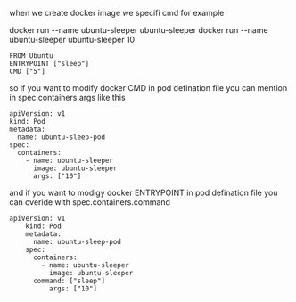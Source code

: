when we create docker image we specifi cmd for example

 docker run --name ubuntu-sleeper ubuntu-sleeper
 docker run --name ubuntu-sleeper ubuntu-sleeper 10

	FROM Ubuntu
	ENTRYPOINT ["sleep"]
	CMD ["5"]

so if you want to modify docker CMD  in pod defination file you can mention in
 spec.containers.args like this 

	apiVersion: v1
	kind: Pod
	metadata:
	  name: ubuntu-sleep-pod
	spec:
	  containers:
	    - name: ubuntu-sleeper
	      image: ubuntu-sleeper
	      args: ["10"]

and if you want to modigy docker ENTRYPOINT in pod defination file you can overide with
 spec.containers.command

	apiVersion: v1
        kind: Pod
        metadata:
          name: ubuntu-sleep-pod
        spec:
          containers:
            - name: ubuntu-sleeper
              image: ubuntu-sleeper
	      command: ["sleep"]
              args: ["10"]

